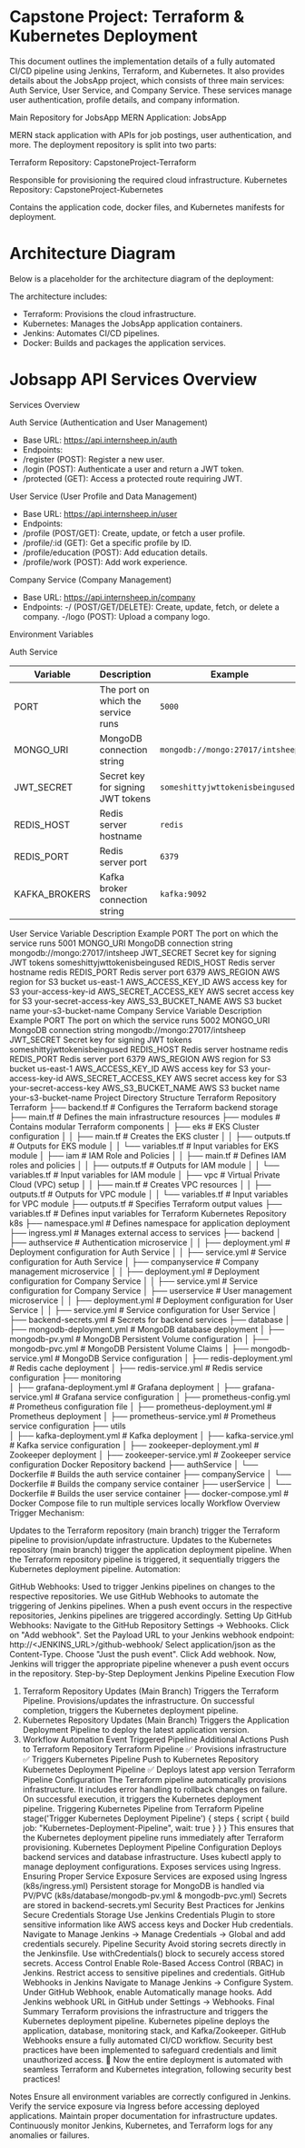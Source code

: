 # Capstone Project: Terraform & Kubernetes Deployment

This document outlines the implementation details of a fully automated CI/CD pipeline using Jenkins, Terraform, and Kubernetes. It also provides details about the JobsApp project, which consists of three main services: Auth Service, User Service, and Company Service. These services manage user authentication, profile details, and company information.

Main Repository for JobsApp MERN Application: JobsApp

MERN stack application with APIs for job postings, user authentication, and more.
The deployment repository is split into two parts:

Terraform Repository: CapstoneProject-Terraform

Responsible for provisioning the required cloud infrastructure.
Kubernetes Repository: CapstoneProject-Kubernetes

Contains the application code, docker files, and Kubernetes manifests for deployment.

# Architecture Diagram 
    
Below is a placeholder for the architecture diagram of the deployment:

The architecture includes:

- Terraform: Provisions the cloud infrastructure.
- Kubernetes: Manages the JobsApp application containers.
- Jenkins: Automates CI/CD pipelines.
- Docker: Builds and packages the application services.
  
# Jobsapp API Services Overview

Services Overview

Auth Service (Authentication and User Management)
- Base URL: https://api.internsheep.in/auth
- Endpoints:
 -  /register (POST): Register a new user.
 -  /login (POST): Authenticate a user and return a JWT token.
 -  /protected (GET): Access a protected route requiring JWT.
  
User Service (User Profile and Data Management)
- Base URL: https://api.internsheep.in/user
- Endpoints:
 - /profile (POST/GET): Create, update, or fetch a user profile.
 - /profile/:id (GET): Get a specific profile by ID.
 - /profile/education (POST): Add education details.
 - /profile/work (POST): Add work experience.
   
Company Service (Company Management)

- Base URL: https://api.internsheep.in/company
- Endpoints:
  -/ (POST/GET/DELETE): Create, update, fetch, or delete a company.
  -/logo (POST): Upload a company logo.
  
Environment Variables

Auth Service

| Variable       | Description                        | Example                          |
| -------------- | ---------------------------------- | -------------------------------- |
| PORT           | The port on which the service runs | `5000`                           |
| MONGO_URI      | MongoDB connection string          | `mongodb://mongo:27017/intsheep` |
| JWT_SECRET     | Secret key for signing JWT tokens  | `someshittyjwttokenisbeingused`  |
| REDIS_HOST     | Redis server hostname              | `redis`                          |
| REDIS_PORT     | Redis server port                  | `6379`                           |
| KAFKA_BROKERS  | Kafka broker connection string     | `kafka:9092`                     |

User Service
Variable	Description	Example
PORT	The port on which the service runs	5001
MONGO_URI	MongoDB connection string	mongodb://mongo:27017/intsheep
JWT_SECRET	Secret key for signing JWT tokens	someshittyjwttokenisbeingused
REDIS_HOST	Redis server hostname	redis
REDIS_PORT	Redis server port	6379
AWS_REGION	AWS region for S3 bucket	us-east-1
AWS_ACCESS_KEY_ID	AWS access key for S3	your-access-key-id
AWS_SECRET_ACCESS_KEY	AWS secret access key for S3	your-secret-access-key
AWS_S3_BUCKET_NAME	AWS S3 bucket name	your-s3-bucket-name
Company Service
Variable	Description	Example
PORT	The port on which the service runs	5002
MONGO_URI	MongoDB connection string	mongodb://mongo:27017/intsheep
JWT_SECRET	Secret key for signing JWT tokens	someshittyjwttokenisbeingused
REDIS_HOST	Redis server hostname	redis
REDIS_PORT	Redis server port	6379
AWS_REGION	AWS region for S3 bucket	us-east-1
AWS_ACCESS_KEY_ID	AWS access key for S3	your-access-key-id
AWS_SECRET_ACCESS_KEY	AWS secret access key for S3	your-secret-access-key
AWS_S3_BUCKET_NAME	AWS S3 bucket name	your-s3-bucket-name
Project Directory Structure
Terraform Repository
Terraform
├── backend.tf            # Configures the Terraform backend storage
├── main.tf               # Defines the main infrastructure resources
├── modules               # Contains modular Terraform components
│   ├── eks               # EKS Cluster configuration
│   │   ├── main.tf       # Creates the EKS cluster
│   │   ├── outputs.tf    # Outputs for EKS module
│   │   └── variables.tf  # Input variables for EKS module
│   ├── iam               # IAM Role and Policies
│   │   ├── main.tf       # Defines IAM roles and policies
│   │   ├── outputs.tf    # Outputs for IAM module
│   │   └── variables.tf  # Input variables for IAM module
│   ├── vpc               # Virtual Private Cloud (VPC) setup
│   │   ├── main.tf       # Creates VPC resources
│   │   ├── outputs.tf    # Outputs for VPC module
│   │   └── variables.tf  # Input variables for VPC module
├── outputs.tf            # Specifies Terraform output values
├── variables.tf          # Defines input variables for Terraform
Kubernetes Repository
k8s
├── namespace.yml          # Defines namespace for application deployment
├── ingress.yml            # Manages external access to services
├── backend
│   ├── authservice        # Authentication microservice
│   │   ├── deployment.yml # Deployment configuration for Auth Service
│   │   ├── service.yml    # Service configuration for Auth Service
│   ├── companyservice     # Company management microservice
│   │   ├── deployment.yml # Deployment configuration for Company Service
│   │   ├── service.yml    # Service configuration for Company Service
│   ├── userservice        # User management microservice
│   │   ├── deployment.yml # Deployment configuration for User Service
│   │   ├── service.yml    # Service configuration for User Service
│   ├── backend-secrets.yml # Secrets for backend services
├── database
│   ├── mongodb-deployment.yml # MongoDB database deployment
│   ├── mongodb-pv.yml         # MongoDB Persistent Volume configuration
│   ├── mongodb-pvc.yml        # MongoDB Persistent Volume Claims
│   ├── mongodb-service.yml    # MongoDB Service configuration
│   ├── redis-deployment.yml   # Redis cache deployment
│   ├── redis-service.yml      # Redis service configuration
├── monitoring             
│   ├── grafana-deployment.yml    # Grafana deployment
│   ├── grafana-service.yml       # Grafana service configuration
│   ├── prometheus-config.yml     # Prometheus configuration file
│   ├── prometheus-deployment.yml # Prometheus deployment
│   ├── prometheus-service.yml    # Prometheus service configuration
├── utils                  
│   ├── kafka-deployment.yml      # Kafka deployment
│   ├── kafka-service.yml         # Kafka service configuration
│   ├── zookeeper-deployment.yml  # Zookeeper deployment
│   ├── zookeeper-service.yml     # Zookeeper service configuration
Docker Repository
backend
├── authService
│   └── Dockerfile         # Builds the auth service container
├── companyService
│   └── Dockerfile         # Builds the company service container
├── userService
│   └── Dockerfile         # Builds the user service container
├── docker-compose.yml     # Docker Compose file to run multiple services locally
Workflow Overview
Trigger Mechanism:

Updates to the Terraform repository (main branch) trigger the Terraform pipeline to provision/update infrastructure.
Updates to the Kubernetes repository (main branch) trigger the application deployment pipeline.
When the Terraform repository pipeline is triggered, it sequentially triggers the Kubernetes deployment pipeline.
Automation:

GitHub Webhooks: Used to trigger Jenkins pipelines on changes to the respective repositories.
We use GitHub Webhooks to automate the triggering of Jenkins pipelines. When a push event occurs in the respective repositories, Jenkins pipelines are triggered accordingly.
Setting Up GitHub Webhooks:
Navigate to the GitHub Repository Settings → Webhooks.
Click on "Add webhook".
Set the Payload URL to your Jenkins webhook endpoint:
http://<JENKINS_URL>/github-webhook/
Select application/json as the Content-Type.
Choose "Just the push event".
Click Add webhook.
Now, Jenkins will trigger the appropriate pipeline whenever a push event occurs in the repository.
Step-by-Step Deployment
Jenkins Pipeline Execution Flow
1. Terraform Repository Updates (Main Branch)
Triggers the Terraform Pipeline.
Provisions/updates the infrastructure.
On successful completion, triggers the Kubernetes deployment pipeline.
2. Kubernetes Repository Updates (Main Branch)
Triggers the Application Deployment Pipeline to deploy the latest application version.
3. Workflow Automation
Event	Triggered Pipeline	Additional Actions
Push to Terraform Repository	Terraform Pipeline	✅ Provisions infrastructure
✅ Triggers Kubernetes Pipeline
Push to Kubernetes Repository	Kubernetes Deployment Pipeline	✅ Deploys latest app version
Terraform Pipeline Configuration
The Terraform pipeline automatically provisions infrastructure.
It includes error handling to rollback changes on failure.
On successful execution, it triggers the Kubernetes deployment pipeline.
Triggering Kubernetes Pipeline from Terraform Pipeline
stage('Trigger Kubernetes Deployment Pipeline') {
    steps {
        script {
            build job: "Kubernetes-Deployment-Pipeline", wait: true
        }
    }
}
This ensures that the Kubernetes deployment pipeline runs immediately after Terraform provisioning.
Kubernetes Deployment Pipeline Configuration
Deploys backend services and database infrastructure.
Uses kubectl apply to manage deployment configurations.
Exposes services using Ingress.
Ensuring Proper Service Exposure
Services are exposed using Ingress (k8s/ingress.yml)
Persistent storage for MongoDB is handled via PV/PVC (k8s/database/mongodb-pv.yml & mongodb-pvc.yml)
Secrets are stored in backend-secrets.yml
Security Best Practices for Jenkins
Secure Credentials Storage
Use Jenkins Credentials Plugin to store sensitive information like AWS access keys and Docker Hub credentials.
Navigate to Manage Jenkins → Manage Credentials → Global and add credentials securely.
Pipeline Security
Avoid storing secrets directly in the Jenkinsfile.
Use withCredentials() block to securely access stored secrets.
Access Control
Enable Role-Based Access Control (RBAC) in Jenkins.
Restrict access to sensitive pipelines and credentials.
GitHub Webhooks in Jenkins
Navigate to Manage Jenkins → Configure System.
Under GitHub Webhook, enable Automatically manage hooks.
Add Jenkins webhook URL in GitHub under Settings → Webhooks.
Final Summary
Terraform provisions the infrastructure and triggers the Kubernetes deployment pipeline.
Kubernetes pipeline deploys the application, database, monitoring stack, and Kafka/Zookeeper.
GitHub Webhooks ensure a fully automated CI/CD workflow.
Security best practices have been implemented to safeguard credentials and limit unauthorized access.
🚀 Now the entire deployment is automated with seamless Terraform and Kubernetes integration, following security best practices!

Notes
Ensure all environment variables are correctly configured in Jenkins.
Verify the service exposure via Ingress before accessing deployed applications.
Maintain proper documentation for infrastructure updates.
Continuously monitor Jenkins, Kubernetes, and Terraform logs for any anomalies or failures.

